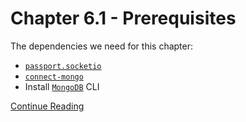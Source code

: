 # Chapter 6.1 - Prerequisites

The dependencies we need for this chapter:

- [`passport.socketio`](https://www.npmjs.com/package/passport.socketio)
- [`connect-mongo`](https://www.npmjs.com/package/connect-mongo)
- Install [`MongoDB`](https://docs.mongodb.com/manual/installation) CLI  

[Continue Reading](../Chapter%206.2%20-%20Getting%20Started)
